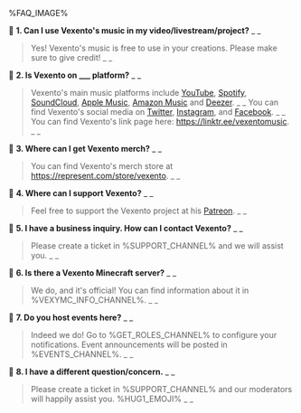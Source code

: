 %FAQ_IMAGE%

📌 **1. Can I use Vexento's music in my video/livestream/project?**
_ _
> Yes! Vexento's music is free to use in your creations. Please make sure to give credit!
_ _

📌 **2. Is Vexento on ___ platform?**
_ _
> Vexento's main music platforms include [YouTube](https://www.youtube.com/user/Vexento), [Spotify](https://open.spotify.com/artist/3tYJfCciy07wTBt2HpjCQw), [SoundCloud](https://soundcloud.com/vexento), [Apple Music](https://music.apple.com/artist/vexento/965465657), [Amazon Music](https://www.amazon.com/music/player/artists/B00TUNDOHO/vexento) and [Deezer](https://www.deezer.com/us/artist/5336352).
_ _
> You can find Vexento's social media on [Twitter](https://twitter.com/Vexento), [Instagram](https://www.instagram.com/vexentomusic), and [Facebook](https://www.facebook.com/VexentoMusic).
_ _
You can find Vexento's link page here: <https://linktr.ee/vexentomusic>.
_ _

📌 **3. Where can I get Vexento merch?**
_ _
> You can find Vexento's merch store at <https://represent.com/store/vexento>.
_ _

📌 **4. Where can I support Vexento?**
_ _
> Feel free to support the Vexento project at his [Patreon](https://www.patreon.com/Vexento).
_ _

📌 **5. I have a business inquiry. How can I contact Vexento?**
_ _
> Please create a ticket in %SUPPORT_CHANNEL% and we will assist you.
_ _

📌 **6. Is there a Vexento Minecraft server?**
_ _
> We do, and it's official! You can find information about it in %VEXYMC_INFO_CHANNEL%.
_ _

📌 **7. Do you host events here?**
_ _
> Indeed we do! Go to %GET_ROLES_CHANNEL% to configure your notifications. Event announcements will be posted in %EVENTS_CHANNEL%.
_ _

📌 **8. I have a different question/concern.**
_ _
> Please create a ticket in %SUPPORT_CHANNEL% and our moderators will happily assist you. %HUG1_EMOJI%
_ _